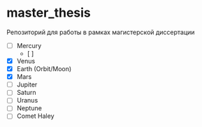 # master_thesis
Репозиторий для работы в рамках магистерской диссертации

- [ ] Mercury
    - [ ] 
- [x] Venus
- [x] Earth (Orbit/Moon)
- [x] Mars
- [ ] Jupiter
- [ ] Saturn
- [ ] Uranus
- [ ] Neptune
- [ ] Comet Haley
